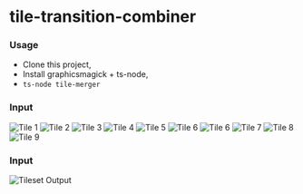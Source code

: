 # tile-transition-combiner

### Usage
- Clone this project,
- Install graphicsmagick + ts-node,
- `ts-node tile-merger`

### Input
![Tile 1](tree/master/tiles/tile-transition-combiner/tiles/1.png)
![Tile 2](tree/master/tiles/2.png)
![Tile 3](tree/master/tiles/3.png)
![Tile 4](tree/master/tiles/4.png)
![Tile 5](tree/master/tiles/5.png)
![Tile 6](tree/master/tiles/6.png)
![Tile 6](tree/master/tiles/7.png)
![Tile 7](tree/master/tiles/8.png)
![Tile 8](tree/master/tiles/9.png)
![Tile 9](tree/master/tiles/10.png)

### Input
![Tileset Output](https://github.com/radarsu/tile-transition-combiner/tileset-out.png)
